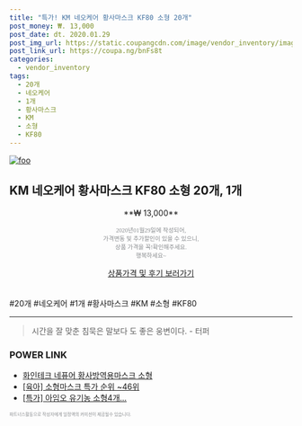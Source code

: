 ```yaml
--- 
title: "특가! KM 네오케어 황사마스크 KF80 소형 20개" 
post_money: ₩. 13,000 
post_date: dt. 2020.01.29 
post_img_url: https://static.coupangcdn.com/image/vendor_inventory/images/2018/02/19/12/8/e931b9bc-87ba-4cac-9c66-cbf22f6bf2e8.jpg 
post_link_url: https://coupa.ng/bnFs8t 
categories: 
  - vendor_inventory 
tags: 
  - 20개 
  - 네오케어 
  - 1개 
  - 황사마스크 
  - KM 
  - 소형 
  - KF80 
--- 
```

[![foo](https://static.coupangcdn.com/image/vendor_inventory/images/2018/02/19/12/8/e931b9bc-87ba-4cac-9c66-cbf22f6bf2e8.jpg)](https://coupa.ng/bnFs8t) 

## KM 네오케어 황사마스크 KF80 소형 20개, 1개 
<p style="text-align: center;">**₩ 13,000**</p> 
<p style="text-align: center;"><span style="color: #898c8f; font-family: Georgia,Times,serif; font-size: 0.75em;">2020년01월29일에 작성되어, <br>가격변동 및 추가할인이 있을 수 있으니,<br> 상품 가격을 꼭!확인해주세요.<br>행복하세요~</span> 
</p>	 
<div markdown="0" style="text-align: center;"><a href="https://coupa.ng/bnFs8t" class="btn btn--success">상품가격 및 후기 보러가기</a></div> 
<br><br> 
  #20개 #네오케어 #1개 #황사마스크 #KM #소형 #KF80 
<hr> 

> 시간을 잘 맞춘 침묵은 말보다 도 좋은 웅변이다. - 터퍼 


### POWER LINK

* <a href="https://blog.naver.com/fasyy4321/221785765045" target="_blank">화인테크 네퓨어 황사방역용마스크 소형</a>
* <a href="https://blog.naver.com/sakai111/221788712879" target="_blank"> [육아] 소형마스크 특가 순위 ~46위</a>
* <a href="https://blog.naver.com/sakai111/221787633415" target="_blank">[특가] 아임오 유기농 소형4개...</a>

<span style="color: #898c8f; font-family: Georgia,Times,serif; font-size: 0.55em;">파트너스활동으로 작성자에게 일정액의 커미션이 제공될수 있습니다.</span> 
